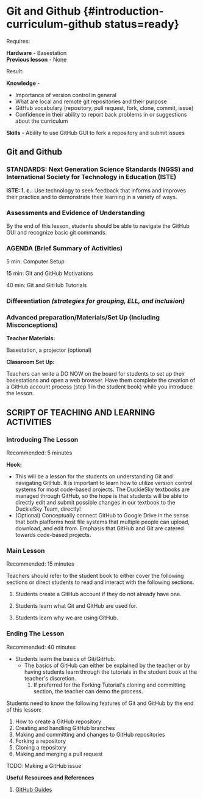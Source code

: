 # Git and Github {#introduction-curriculum-github status=ready}

<div class='requirements' markdown='1'>


Requires: 

**Hardware** - Basestation   
**Previous lesson** - None


Result: 

**Knowledge** - 

- Importance of version control in general
- What are local and remote git repositories and their purpose
- GitHub vocabulary (repository, pull request, fork, clone, commit, issue)
- Confidence in their ability to report back problems in or suggestions about the curriculum


**Skills** - Ability to use GitHub GUI to fork a repository and submit issues

</div>

## Git and Github


### STANDARDS: Next Generation Science Standards (NGSS) and International Society for Technology in Education (ISTE)

__ISTE: 1. c.__: Use technology to seek feedback that informs and improves their practice and to demonstrate their learning in a variety of ways.

### Assessments and Evidence of Understanding
By the end of this lesson, students should be able to navigate the GitHub GUI and recognize basic git commands.

### AGENDA (Brief Summary of Activities)

5 min: Computer Setup

15 min: Git and GitHub Motivations

40 min: Git and GitHub Tutorials

### Differentiation _(strategies for grouping, ELL, and inclusion)_


### Advanced preparation/Materials/Set Up (Including Misconceptions)

**Teacher Materials:**

Basestation, a projector (optional) 

**Classroom Set Up:**

Teachers can write a DO NOW on the board for students to set up their basestations and open a web browser. Have them complete the creation of a GitHub account process (step 1 in the student book) while you introduce the lesson.


## SCRIPT OF TEACHING AND LEARNING ACTIVITIES


### Introducing The Lesson

Recommended: 5 minutes

**Hook:**

-  This will be a lesson for the students on understanding Git and navigating GitHub. It is important to learn how to utilize version control systems for most code-based projects. The DuckieSky textbooks are managed through GitHub, so the hope is that students will be able to directly edit and submit possible changes in our textbook to the DuckieSky Team, directly!
- (Optional) Conceptually connect GitHub to Google Drive in the sense that both platforms host file systems that multiple people can upload, download, and edit from. Emphasis that GitHub and Git are catered towards code-based projects.


### Main Lesson

Recommended: 15 minutes

Teachers should refer to the student book to either cover the following sections or direct students to read and interact with the following sections.

1. Students create a GitHub account if they do not already have one.

2. Students learn what Git and GitHub are used for.

3. Students learn why we are using GitHub.


### Ending The Lesson

Recommended: 40 minutes

- Students learn the basics of Git/GitHub.
    - The basics of GitHub can either be explained by the teacher or by having students learn through the tutorials in the student book at the teacher's discretion.
        1. If preferred for the Forking Tutorial's cloning and committing section, the teacher can demo the process. 

Students need to know the following features of Git and GitHub by the end of this lesson:

1. How to create a GitHub repository
2. Creating and handling GitHub branches
3. Making and committing and changes to GitHub repositories
4. Forking a repository
5. Cloning a repository
6. Making and merging a pull request

TODO: Making a GitHub issue 


**Useful Resources and References**

1. [GitHub Guides](https://guides.github.com/)
